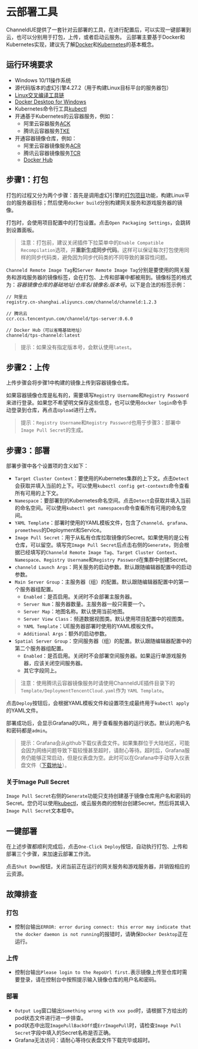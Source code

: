 # 云部署工具
ChanneldUE提供了一套针对云部署的工具，在进行配置后，可以实现一键部署到云，也可以分别用于打包，上传，或者启动云服务。
云部署主要基于Docker和Kubernetes实现，建议先了解[Docker](https://docs.docker.com/get-started/overview)和[Kubernetes](https://kubernetes.io/docs/concepts/overview/what-is-kubernetes)的基本概念。

## 运行环境要求
- Windows 10/11操作系统
- 源代码版本的虚幻引擎4.27.2（用于构建Linux目标平台的服务器包）
- [Linux交叉编译工具链](https://docs.unrealengine.com/4.27/zh-CN/SharingAndReleasing/Linux/GettingStarted/)
- [Docker Desktop for Windows](https://docs.docker.com/desktop/windows/install)
- Kubernetes命令行工具[kubectl](https://kubernetes.io/docs/reference/kubectl)
- 开通基于Kubernetes的云容器服务，例如：
  - 阿里云容器服务[ACK](https://www.aliyun.com/product/containerservice)
  - 腾讯云容器服务[TKE](https://cloud.tencent.com/product/tke)
- 开通容器镜像仓库，例如：
  - 阿里云容器镜像服务[ACR](https://www.aliyun.com/product/acr)
  - 腾讯云容器镜像服务[TCR](https://cloud.tencent.com/product/tcr)
  - [Docker Hub](https://hub.docker.com)

## 步骤1：打包
打包的过程又分为两个步骤：首先是调用虚幻引擎的[打包项目](https://docs.unrealengine.com/4.27/en-US/Basics/Projects/Packaging/)功能，构建Linux平台的服务器目标；然后使用`docker build`分别构建网关服务和游戏服务器的镜像。

打包时，会使用项目配置中的打包设置。点击`Open Packaging Settings`，会跳转到设置面板。

>注意：打包前，建议关闭插件下拉菜单中的`Enable Compatible Recompilation`选项，并**重新生成同步代码**。这样可以保证每次打包使用同样的同步代码类，避免因为同步代码类的不同导致的兼容性问题。

`Channeld Remote Image Tag`和`Server Remote Image Tag`分别是要使用的网关服务和游戏服务器的镜像标签，会在打包、上传和部署中都被用到。镜像标签的格式为：*容器镜像仓库的基础地址*/*仓库名*/*镜像名*:*版本号*。以下是合法的标签示例：
```
// 阿里云
registry.cn-shanghai.aliyuncs.com/channeld/channeld:1.2.3

// 腾讯云
ccr.ccs.tencentyun.com/channeld/tps-server:0.6.0

// Docker Hub（可以省略基础地址）
channeld/tps-channeld:latest
```

>提示：如果没有指定版本号，会默认使用`latest`。

## 步骤2：上传
上传步骤会将步骤1中构建的镜像上传到容器镜像仓库。

如果容器镜像仓库是私有的，需要填写`Registry Username`和`Registry Password`来进行登录。如果您不希望明文保存这些信息，也可以使用`docker login`命令手动登录到仓库，再点击`Upload`进行上传。

>提示：`Registry Username`和`Registry Password`也用于步骤3：部署中`Image Pull Secret`的生成。
## 步骤3：部署
部署步骤中各个设置项的含义如下：
- `Target Cluster Context`：要使用的Kubernetes集群的上下文。点击`Detect`会获取并填入当前的上下。可以使用`kubectl config get-contexts`命令查看所有可用的上下文。
- `Namespace`：要部署到的Kubernetes命名空间。点击`Detect`会获取并填入当前的命名空间。可以使用`kubectl get namespaces`命令查看所有可用的命名空间。
- `YAML Template`：部署时使用的YAML模板文件，包含了`channeld`、`grafana`、`prometheus`的Deployment和Service。
- `Image Pull Secret`：用于从私有仓库拉取镜像的Secret。如果使用的是公有仓库，可以留空。填写完`Image Pull Secret`后点击右侧的`Generate`，则会根据已经填写的`Channeld Remote Image Tag`、`Target Cluster Context`、`Namespace`、`Registry Username`和`Registry Password`在集群中创建Secret。
- `channeld Launch Args`：网关服务的启动参数。默认跟随编辑器配置中的启动参数。
- `Main Server Group`：主服务器（组）的配置。默认跟随编辑器配置中的第一个服务器组配置。
  - `Enabled`：是否启用。关闭时不会部署主服务器。
  - `Server Num`：服务器数量。主服务器一般只需要一个。
  - `Server Map`：地图名称。默认使用当前地图。
  - `Server View Class`：频道数据视图类。默认使用项目配置中的视图类。
  - `YAML Template`：UE服务器部署时使用的YAML模板文件。
  - `Additional Args`：额外的启动参数。
- `Spatial Server Group`：空间服务器（组）的配置。默认跟随编辑器配置中的第二个服务器组配置。
  - `Enabled`：是否启用。关闭时不会部署空间服务器。如果运行单游戏服务器，应该关闭空间服务器。
  - 其它字段同上。

>注意：使用腾讯云容器镜像服务时请使用ChanneldUE插件目录下的`Template/DeploymentTencentCloud.yaml`作为 `YAML Template`。

点击`Deploy`按钮后，会根据YAML模板文件和设置项生成最终用于`kubectl apply`的YAML文件。

部署成功后，会显示Grafana的URL，用于查看服务器的运行状态。默认的用户名和密码都是`admin`。

>提示：Grafana会从github下载仪表盘文件。如果集群位于大陆地区，可能会因为网络问题导致下载较慢甚至超时，请耐心等待。超时后，Grafana服务仍能够正常启动，但是仪表盘为空。此时可以在Grafana中手动导入仪表盘文件（[下载地址](https://raw.githubusercontent.com/metaworking/channeld/master/grafana/dashboard.json)）。

### 关于Image Pull Secret
`Image Pull Secret`右侧的`Generate`功能只支持创建基于镜像仓库用户名和密码的Secret。您仍可以使用[kubectl](https://kubernetes.io/zh-cn/docs/concepts/configuration/secret/#creating-a-secret)，或云服务商的控制台创建Secret，然后将其填入`Image Pull Secret`文本框中。

## 一键部署
在上述步骤都顺利完成后，点击`One-Click Deploy`按钮，自动执行打包、上传和部署三个步骤，来加速云部署工作流。

点击`Shut Down`按钮，关闭当前正在运行的网关服务和游戏服务器，并销毁相应的云资源。

## 故障排查
### 打包
- 控制台输出`ERROR: error during connect: this error may indicate that the docker daemon is not running`的报错时，请确保`Docker Desktop`正在运行。

### 上传
- 控制台输出`Please login to the RepoUrl first.`表示镜像上传至仓库时需要登录，请在控制台中按照提示输入镜像仓库的用户名和密码。

### 部署
- `Output Log`窗口输出`Something wrong with xxx pod`时，请根据下方给出的pod状态文件进行进一步排查。
- pod状态中出现`ImagePullBackOff`或`ErrImagePull`时，请检查`Image Pull Secret`字段中填入的Secret名称是否正确。
- Grafana无法访问：请耐心等待仪表盘文件下载完毕或超时。
